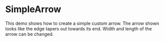 # SimpleArrow

This demo shows how to create a simple custom arrow. The arrow shown looks like the edge tapers out towards its end. Width and length of the arrow can be changed.
